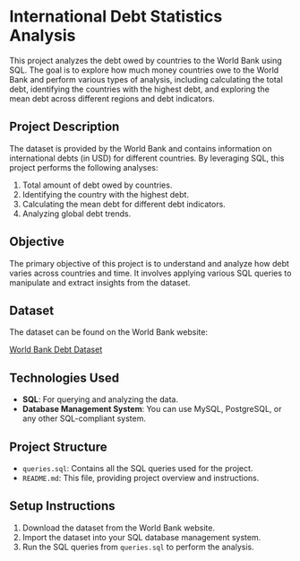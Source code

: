 # International Debt Statistics Analysis

This project analyzes the debt owed by countries to the World Bank using SQL. The goal is to explore how much money countries owe to the World Bank and perform various types of analysis, including calculating the total debt, identifying the countries with the highest debt, and exploring the mean debt across different regions and debt indicators.

## Project Description

The dataset is provided by the World Bank and contains information on international debts (in USD) for different countries. By leveraging SQL, this project performs the following analyses:

1. Total amount of debt owed by countries.
2. Identifying the country with the highest debt.
3. Calculating the mean debt for different debt indicators.
4. Analyzing global debt trends.

## Objective

The primary objective of this project is to understand and analyze how debt varies across countries and time. It involves applying various SQL queries to manipulate and extract insights from the dataset.

## Dataset

The dataset can be found on the World Bank website:

[World Bank Debt Dataset](https://www.worldbank.org/en/home)

## Technologies Used

- **SQL**: For querying and analyzing the data.
- **Database Management System**: You can use MySQL, PostgreSQL, or any other SQL-compliant system.

## Project Structure

- `queries.sql`: Contains all the SQL queries used for the project.
- `README.md`: This file, providing project overview and instructions.
  
## Setup Instructions

1. Download the dataset from the World Bank website.
2. Import the dataset into your SQL database management system.
3. Run the SQL queries from `queries.sql` to perform the analysis.

